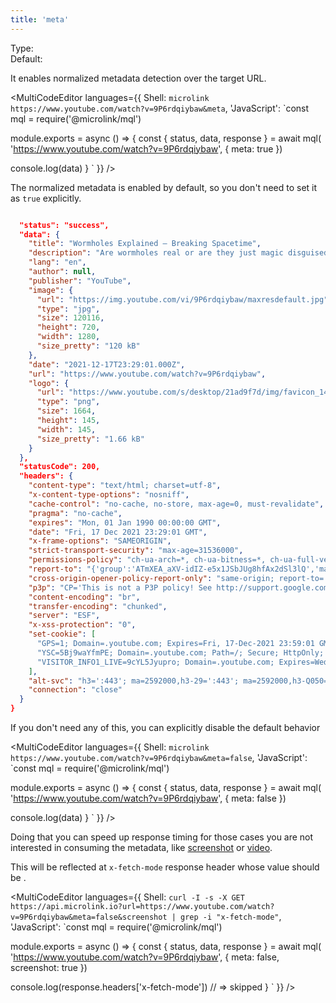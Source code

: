 ```yaml
---
title: 'meta'
--- 
```


Type: <Type children='<boolean>'/><br/>
Default: <Type children='true'/>

It enables normalized metadata detection over the target URL.

<MultiCodeEditor languages={{
  Shell: `microlink https://www.youtube.com/watch?v=9P6rdqiybaw&meta`,
  'JavaScript': `const mql = require('@microlink/mql')
 
module.exports = async () => {
  const { status, data, response } = await mql(
    'https://www.youtube.com/watch?v=9P6rdqiybaw', { 
      meta: true
  })
  
 console.log(data)
}
  `
  }} 
/>

The normalized metadata is enabled by default, so you don't need to set it as `true` explicitly.

```json

  "status": "success",
  "data": {
    "title": "Wormholes Explained – Breaking Spacetime",
    "description": "Are wormholes real or are they just magic disguised as physics and maths? And if they are real how do they work and where can we find them?Sources and furthe...",
    "lang": "en",
    "author": null,
    "publisher": "YouTube",
    "image": {
      "url": "https://img.youtube.com/vi/9P6rdqiybaw/maxresdefault.jpg",
      "type": "jpg",
      "size": 120116,
      "height": 720,
      "width": 1280,
      "size_pretty": "120 kB"
    },
    "date": "2021-12-17T23:29:01.000Z",
    "url": "https://www.youtube.com/watch?v=9P6rdqiybaw",
    "logo": {
      "url": "https://www.youtube.com/s/desktop/21ad9f7d/img/favicon_144x144.png",
      "type": "png",
      "size": 1664,
      "height": 145,
      "width": 145,
      "size_pretty": "1.66 kB"
    }
  },
  "statusCode": 200,
  "headers": {
    "content-type": "text/html; charset=utf-8",
    "x-content-type-options": "nosniff",
    "cache-control": "no-cache, no-store, max-age=0, must-revalidate",
    "pragma": "no-cache",
    "expires": "Mon, 01 Jan 1990 00:00:00 GMT",
    "date": "Fri, 17 Dec 2021 23:29:01 GMT",
    "x-frame-options": "SAMEORIGIN",
    "strict-transport-security": "max-age=31536000",
    "permissions-policy": "ch-ua-arch=*, ch-ua-bitness=*, ch-ua-full-version=*, ch-ua-model=*, ch-ua-platform=*, ch-ua-platform-version=*",
    "report-to": "{'group':'ATmXEA_aXV-idIZ-e5x1JSbJUg8hfAx2dSl3lQ','max_age':2592000,'endpoints':[{'url':'https://csp.withgoogle.com/csp/report-to/encsid_ATmXEA_aXV-idIZ-e5x1JSbJUg8hfAx2dSl3lQ'}]}",
    "cross-origin-opener-policy-report-only": "same-origin; report-to='ATmXEA_aXV-idIZ-e5x1JSbJUg8hfAx2dSl3lQ'",
    "p3p": "CP='This is not a P3P policy! See http://support.google.com/accounts/answer/151657?hl=en for more info.'",
    "content-encoding": "br",
    "transfer-encoding": "chunked",
    "server": "ESF",
    "x-xss-protection": "0",
    "set-cookie": [
      "GPS=1; Domain=.youtube.com; Expires=Fri, 17-Dec-2021 23:59:01 GMT; Path=/; Secure; HttpOnly",
      "YSC=5Bj9waYfmPE; Domain=.youtube.com; Path=/; Secure; HttpOnly; SameSite=none",
      "VISITOR_INFO1_LIVE=9cYL5Jyupro; Domain=.youtube.com; Expires=Wed, 15-Jun-2022 23:29:01 GMT; Path=/; Secure; HttpOnly; SameSite=none"
    ],
    "alt-svc": "h3=':443'; ma=2592000,h3-29=':443'; ma=2592000,h3-Q050=':443'; ma=2592000,h3-Q046=':443'; ma=2592000,h3-Q043=':443'; ma=2592000,quic=':443'; ma=2592000; v='46,43'",
    "connection": "close"
  }
}
```

<Figcaption children='The payload includes `statusCode` and `headers` as part of response.' />

If you don't need any of this, you can explicitly disable the default behavior 

<MultiCodeEditor languages={{
  Shell: `microlink https://www.youtube.com/watch?v=9P6rdqiybaw&meta=false`,
  'JavaScript': `const mql = require('@microlink/mql')
 
module.exports = async () => {
  const { status, data, response } = await mql(
    'https://www.youtube.com/watch?v=9P6rdqiybaw', { 
      meta: false
  })
  
 console.log(data)
}
  `
  }} 
/>

Doing that you can speed up response timing for those cases you are not interested in consuming the metadata, like [screenshot](/docs/api/parameters/screenshot) or [video](/docs/api/parameters/video).

This will be reflected at `x-fetch-mode` response header whose value should be <Type children="'skipped'"/>.

<MultiCodeEditor languages={{
  Shell: `curl -I -s -X GET https://api.microlink.io?url=https://www.youtube.com/watch?v=9P6rdqiybaw&meta=false&screenshot | grep -i "x-fetch-mode"`,
  'JavaScript': `const mql = require('@microlink/mql')
 
module.exports = async () => {
  const { status, data, response } = await mql(
    'https://www.youtube.com/watch?v=9P6rdqiybaw', { 
      meta: false,
      screenshot: true
    })
  
  console.log(response.headers['x-fetch-mode']) // => skipped
}
  `
  }} 
/>
